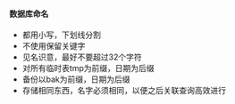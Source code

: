 #### 数据库命名

* 都用小写，下划线分割
* 不使用保留关键字
* 见名识意，最好不要超过32个字符
* 对所有临时表tmp为前缀，日期为后缀
* 备份以bak为前缀，日期为后缀
* 存储相同东西，名字必须相同，以便之后关联查询高效进行
